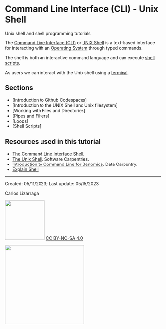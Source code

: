 # Command Line Interface (CLI) - Unix Shell
Unix shell and shell programming tutorials

The [Command Line Interface (CLI)](https://en.wikipedia.org/wiki/Command-line_interface) or [UNIX Shell](https://en.wikipedia.org/wiki/Unix_shell) is a text-based interface for interacting with an [Operating System](https://en.wikipedia.org/wiki/Operating_system) through typed commands. 

The shell is both an interactive command language and can execute [shell scripts](https://en.wikipedia.org/wiki/Shell_script).

As users we can interact with the Unix shell using a [terminal](https://en.wikipedia.org/wiki/Terminal_emulator). 

## Sections

* [Introduction to Github Codespaces]
* [Introduction to the UNIX Shell and Unix filesystem]
* [Working with Files and Directories]
* [Pipes and Filters]
* [Loops]
* [Shell Scripts]



## Resources used in this tutorial

* [The Command Line Interface Shell](https://github.com/clizarraga-UAD7/Workshops/wiki/The-Command-Line-Interface-Shell).
* [The Unix Shell](https://swcarpentry.github.io/shell-novice/). Software Carpentries. 
* [Introduction to Command Line for Genomics](https://datacarpentry.org/shell-genomics/). Data Carpentry.
* [Explain Shell](https://explainshell.com/)


***

Created: 05/11/2023;  Last update: 05/15/2023

Carlos Lizárraga


<img src="https://mirrors.creativecommons.org/presskit/buttons/88x31/png/by-nc-sa.png" width="128">  [CC BY-NC-SA 4.0](https://creativecommons.org/licenses/by-nc-sa/4.0/)

[<img src="https://datascience.arizona.edu/sites/default/files/Data%20Science%20Institute_Webheader%20%281%29.svg" width="256">](https://datascience.arizona.edu)